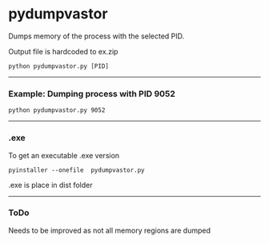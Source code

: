 # pydumpvastor

Dumps memory of the process with the selected PID.

Output file is hardcoded to ex.zip

```
python pydumpvastor.py [PID]
```
--------------------------

### Example: Dumping process with PID 9052

```
python pydumpvastor.py 9052
```

--------------------------

### .exe

To get an executable .exe version

```
pyinstaller --onefile  pydumpvastor.py
```

.exe is place in dist folder

--------------------------
### ToDo

Needs to be improved as not all memory regions are dumped
